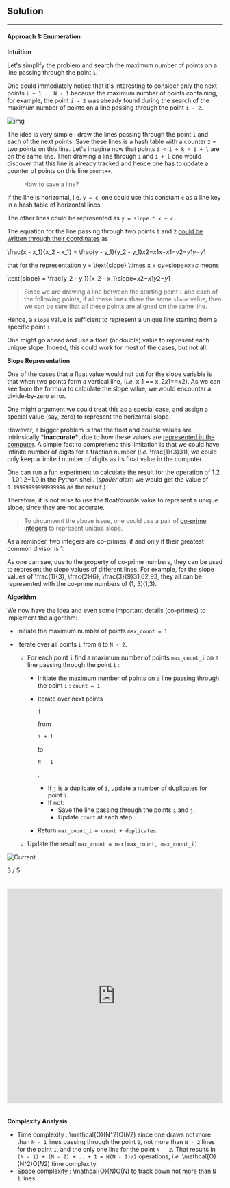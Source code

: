 ## Solution

------

#### Approach 1: Enumeration

**Intuition**

Let's simplify the problem and search the maximum number of points on a line passing through the point `i`.

One could immediately notice that it's interesting to consider only the next points `i + 1 .. N - 1` because the maximum number of points containing, for example, the point `i - 2` was already found during the search of the maximum number of points on a line passing through the point `i - 2`.

![img](https://leetcode.com/problems/max-points-on-a-line/Figures/149/149_lines_i.png)

The idea is very simple : draw the lines passing through the point `i` and each of the next points. Save these lines is a hash table with a counter `2` = two points on this line.
Let's imagine now that points `i < i + k < i + l` are on the same line. Then drawing a line through `i` and `i + l` one would discover that this line is already tracked and hence one has to update a counter of points on this line `count++`.

> How to save a line?

If the line is horizontal, i.e. `y = c`, one could use this constant `c` as a line key in a hash table of horizontal lines.

The other lines could be represented as `y = slope * x + c`.

The equation for the line passing through two points `1` and `2` [could be written through their coordinates](https://en.wikipedia.org/wiki/Line_(geometry)#On_the_Cartesian_plane) as

\frac{x - x_1}{x_2 - x_1} = \frac{y - y_1}{y_2 - y_1}*x*2−*x*1*x*−*x*1=*y*2−*y*1*y*−*y*1

that for the representation y = \text{slope} \times x + c*y*=slope×*x*+*c* means

\text{slope} = \frac{y_2 - y_1}{x_2 - x_1}slope=*x*2−*x*1*y*2−*y*1

> Since we are drawing a line between the starting point `i` and each of the following points, if all these lines share the same `slope` value, then we can be sure that all these points are aligned on the same line.

Hence, a `slope` value is sufficient to represent a unique line starting from a specific point `i`.

One might go ahead and use a float (or double) value to represent each unique slope. Indeed, this could work for most of the cases, but not all.

**Slope Representation**

One of the cases that a float value would not cut for the slope variable is that when two points form a vertical line, (*i.e.* x_1 == x_2*x*1==*x*2). As we can see from the formula to calculate the slope value, we would encounter a divide-by-zero error.

One might argument we could treat this as a special case, and assign a special value (say, zero) to represent the horizontal slope.

However, a bigger problem is that the float and double values are intrinsically ***inaccurate\***, due to how these values are [represented in the computer](https://en.wikipedia.org/wiki/Floating-point_arithmetic). A simple fact to comprehend this limitation is that we could have infinite number of digits for a fraction number (*i.e.* \frac{1}{3}31), we could only keep a limited number of digits as its float value in the computer.

One can run a fun experiment to calculate the result for the operation of 1.2 - 1.01.2−1.0 in the Python shell. (*spoiler alert*: we would get the value of `0.19999999999999996` as the result.)

Therefore, it is not wise to use the float/double value to represent a unique slope, since they are not accurate.

> To circumvent the above issue, one could use a pair of [co-prime integers](https://en.wikipedia.org/wiki/Coprime_integers) to represent unique slope.

As a reminder, two integers are co-primes, if and only if their greatest common divisor is 1.

As one can see, due to the property of co-prime numbers, they can be used to represent the slope values of different lines. For example, for the slope values of \frac{1}{3}, \frac{2}{6}, \frac{3}{9}31,62,93, they all can be represented with the co-prime numbers of (1, 3)(1,3).

**Algorithm**

We now have the idea and even some important details (co-primes) to implement the algorithm:

- Initiate the maximum number of points `max_count = 1`.

- Iterate over all points `i` from `0` to `N - 2`.

  - For each point `i` find a maximum number of points `max_count_i` on a line passing through the point `i` :

    - Initiate the maximum number of points on a line passing through the point `i` : `count = 1`.

    - Iterate over next points

       

      ```
      j
      ```

       

      from

       

      ```
      i + 1
      ```

       

      to

       

      ```
      N - 1
      ```

      .

      - If `j` is a duplicate of `i`, update a number of duplicates for point `i`.
      - If not:
        - Save the line passing through the points `i` and `j`.
        - Update `count` at each step.

    - Return `max_count_i = count + duplicates`.

  - Update the result `max_count = max(max_count, max_count_i)`

![Current](blob:https://leetcode.com/9ae83fcc-db6f-4311-bc2e-6d869d739279)



3 / 5

<iframe src="https://leetcode.com/playground/5NsCvrbQ/shared" frameborder="0" width="100%" height="500" name="5NsCvrbQ" style="box-sizing: border-box; margin: 20px 0px;"></iframe>

**Complexity Analysis**

- Time complexity : \mathcal{O}(N^2)O(*N*2) since one draws not more than `N - 1` lines passing through the point `0`, not more than `N - 2` lines for the point `1`, and the only one line for the point `N - 2`. That results in `(N - 1) + (N - 2) + .. + 1 = N(N - 1)/2` operations, *i.e.* \mathcal{O}(N^2)O(*N*2) time complexity.
- Space complexity : \mathcal{O}(N)O(*N*) to track down not more than `N - 1` lines.